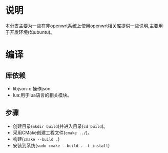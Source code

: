 # 说明

本分支主要为一些在非openwrt系统上使用openwrt相关库提供一些说明,主要用于开发环境(如ubuntu)。

# 编译

## 库依赖

- libjson-c:操作json
- lua:用于lua语言的相关模块。

## 步骤

- 创建目录(`mkdir build`)并进入目录(`cd build`)。
- 采用CMake创建工程文件(`cmake ../`)。
- 构建(`cmake --build .`)
- 安装到系统(`sudo cmake --build . -t install`)

